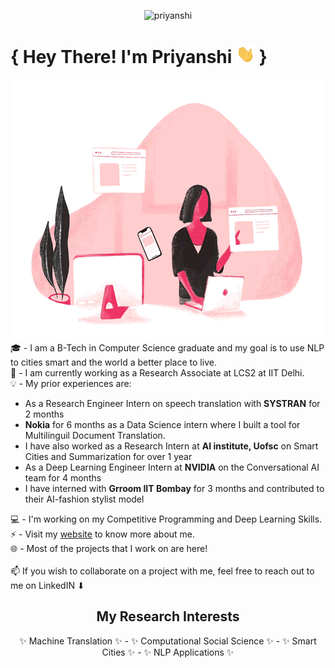 <p align="center">  <img src="https://komarev.com/ghpvc/?username=your-github-priyanshiguptaaa&label=PROFILE+VIEWS" alt="priyanshi" />    
<br>
<!-- <p align="center">
<br/>
<a href="https://twitter.com/millennialxtech">
  <img alt="priyanshiguptaaa | Twitter" width="35px" src="https://image.flaticon.com/icons/svg/2111/2111703.svg" />
</a>
<a href="https://www.linkedin.com/in/priyanshi-gupta-9237b9188/">
  <img alt="priyanshiguptaaa's LinkdeIN" width="35px" src="https://image.flaticon.com/icons/svg/2111/2111465.svg" />
</a>

<a href="https://www.instagram.com/millennialintech/">
  <img alt="priyanshiguptaaa's Instagram" width="35px" src="https://image.flaticon.com/icons/svg/2111/2111421.svg" />
</a>
</p> -->

<h1> { Hey There! I'm Priyanshi  <img src="https://raw.githubusercontent.com/ABSphreak/ABSphreak/master/gifs/Hi.gif" width="30px"> }</h2>



<img  align='right' src="https://github.com/Priyanshiguptaaa/Priyanshiguptaaa/blob/main/computer.gif" width="530" height="420">
<br>

🎓 - I am a B-Tech in Computer Science graduate and my goal is to use NLP to cities smart and the world a better place to live.
<br>
🌻 - I am currently working as a Research Associate at LCS2 at IIT Delhi.
<br>
💡 - My prior experiences are: 
   - As a Research Engineer Intern on speech translation with <b>SYSTRAN</b> for 2 months
   - <b>Nokia</b> for 6 months as a Data Science intern where I built a tool for Multilinguil Document Translation. 
   - I have also worked as a Research Intern at <b>AI institute, Uofsc</b> on Smart Cities and Summarization for over 1 year
   - As a Deep Learning Engineer Intern at <b>NVIDIA</b> on the Conversational AI team for 4 months
   - I have interned with <b>Grroom IIT Bombay</b> for 3 months and contributed to their AI-fashion stylist model
<!-- <br>
✨ - My research interests lie in the field of Natural Language Processing ( Computational Social Science, Smart Cities and Machine Translation ).
<br> -->
💻 - I'm working on my Competitive Programming and Deep Learning Skills.
<br>
⚡ - Visit my <a href="https://priyanshigupta.netlify.app/">website</a> to know more about me. 
<br>
🌐 - Most of the projects that I work on are here!
<br>
<br>
📫 If you wish to collaborate on a project with me, feel free to reach out to me on LinkedIN ⬇
<br>
<!-- <br>
[![Instagram](https://img.shields.io/badge/-Instagram-12100E?style=for-the-badge&logo=instagram&logoColor=white&&link=https://www.instagram.com/millennialwithavision/)](https://www.instagram.com/millennialintech/) 
[![Linkedin](https://img.shields.io/badge/LinkedIn-0077B5?style=for-the-badge&logo=linkedin&logoColor=white&&link=https://www.linkedin.com/in/priyanshi-gupta-9237b9188/)](https://www.linkedin.com/in/priyanshi-gupta-9237b9188/) [![Gmail](https://img.shields.io/badge/Gmail-D14837?style=for-the-badge&logo=gmail&logoColor=white&link=mailto:guppriyanshi@gmail.com)](mailto:guppriyanshi@gmail.com)
<br>  -->

<h2 align="center">My Research Interests</h3>

<p align="center">
 ✨ Machine Translation ✨  
- ✨ Computational Social Science ✨ 
- ✨ Smart Cities ✨
- ✨ NLP Applications ✨ </p>
 
<!-- 
[![Top Langs](https://github-readme-stats.vercel.app/api/top-langs/?username=priyanshiguptaaa&layout=compact&langs_count=10)](https://github.com/priyanshiguptaa/github-readme-stats) ![Priyanshi's Github Stats](https://github-readme-stats.vercel.app/api?username=priyanshiguptaaa&theme=buefy&show_icons=true) 
 -->




